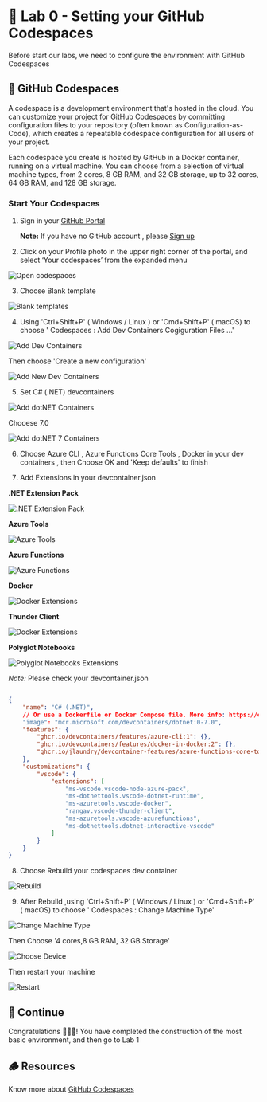# **🧪 Lab 0 - Setting your GitHub Codespaces**

Before start our labs, we need to configure the environment with GitHub Codespaces

## **🧰 GitHub Codespaces**

A codespace is a development environment that's hosted in the cloud. You can customize your project for GitHub Codespaces by committing configuration files to your repository (often known as Configuration-as-Code), which creates a repeatable codespace configuration for all users of your project.

Each codespace you create is hosted by GitHub in a Docker container, running on a virtual machine. You can choose from a selection of virtual machine types, from 2 cores, 8 GB RAM, and 32 GB storage, up to 32 cores, 64 GB RAM, and 128 GB storage.

### **Start Your Codespaces**


1. Sign in your [GitHub Portal](https://github.com/)

   **Note:** If you have no GitHub account , please [Sign up](https://github.com/signup)


2. Click on your Profile photo in the upper right corner of the portal, and select ‘Your codespaces’ from the expanded menu


![Open codespaces](../../../imgs/lab0/opencodespaces.png)

3. Choose Blank template


![Blank templates](../../../imgs/lab0/codespacesblank.png)

4. Using 'Ctrl+Shift+P' ( Windows / Linux ) or 'Cmd+Shift+P' ( macOS) to choose ' Codespaces : Add Dev Containers Cogiguration Files ...'


![Add Dev Containers](../../../imgs/lab0/adddevcontainer.png)

   Then choose 'Create a new configuration'

![Add New Dev Containers](../../../imgs/lab0/addnewdevcontainer.png)

5. Set C# (.NET) devcontainers
   
![Add dotNET Containers](../../../imgs/lab0/codespacesdotnet.png)

   Chooese 7.0 
   
![Add dotNET 7 Containers](../../../imgs/lab0/codespacesdotnet7.png)



6. Choose Azure CLI , Azure Functions Core Tools , Docker in your dev containers , then Choose OK and 'Keep defaults' to finish

7. Add Extensions in your devcontainer.json

**.NET Extension Pack**

![.NET Extension Pack](../../../imgs/lab0/csextdotnet.png)

**Azure Tools**

![Azure Tools](../../../imgs/lab0/csextazure.png)

**Azure Functions**

![Azure Functions](../../../imgs/lab0/csextfuns.png)

**Docker**

![Docker Extensions](../../../imgs/lab0/csextdocker.png)

**Thunder Client**

![Docker Extensions](../../../imgs/lab0/csextthunder.png)

**Polyglot Notebooks**

![Polyglot Notebooks Extensions](../../../imgs/lab0/csextnotebooks.png)

*Note:*  Please check your devcontainer.json 

```json

{
	"name": "C# (.NET)",
	// Or use a Dockerfile or Docker Compose file. More info: https://containers.dev/guide/dockerfile
	"image": "mcr.microsoft.com/devcontainers/dotnet:0-7.0",
	"features": {
		"ghcr.io/devcontainers/features/azure-cli:1": {},
		"ghcr.io/devcontainers/features/docker-in-docker:2": {},
		"ghcr.io/jlaundry/devcontainer-features/azure-functions-core-tools:1": {}
	},
	"customizations": {
		"vscode": {
			"extensions": [
				"ms-vscode.vscode-node-azure-pack",
				"ms-dotnettools.vscode-dotnet-runtime",
				"ms-azuretools.vscode-docker",
				"rangav.vscode-thunder-client",
				"ms-azuretools.vscode-azurefunctions",
				"ms-dotnettools.dotnet-interactive-vscode"
			]
		}
	}
}


```

8. Choose Rebuild your codespaces dev container
   
![Rebuild](../../../imgs/lab0/codespacesrebuild.png)

9. After Rebuild ,using 'Ctrl+Shift+P' ( Windows / Linux ) or 'Cmd+Shift+P' ( macOS) to choose ' Codespaces : Change Machine Type'
   
![Change Machine Type](../../../imgs/lab0/codespacesmt.png)


Then Choose '4 cores,8 GB RAM, 32 GB Storage'
   
![Choose Device](../../../imgs/lab0/codespacesmtdevice.png)

Then restart your machine 
   
![Restart](../../../imgs/lab0/codespacesrestart.png)

## **🔁 Continue**

Congratulations 🎊🎊🎊! You have completed the construction of the most basic environment, and then go to Lab 1


## **🪵 Resources**

Know more about [GitHub Codespaces](https://docs.github.com/en/codespaces/overview)


